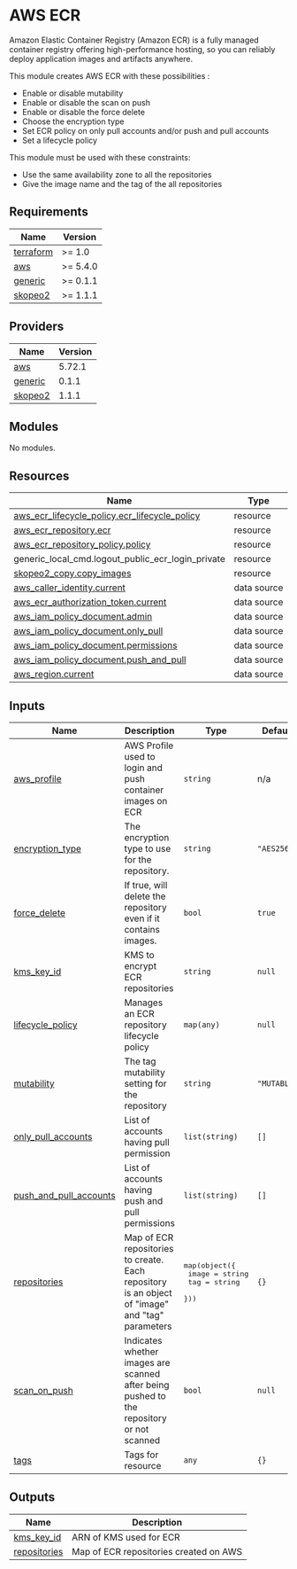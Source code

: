 # AWS ECR

Amazon Elastic Container Registry (Amazon ECR) is a fully managed container registry offering high-performance hosting, so you can reliably deploy application images and artifacts anywhere. 

This module creates AWS ECR with these possibilities :

* Enable or disable mutability
* Enable or disable the scan on push
* Enable or disable the force delete
* Choose the encryption type 
* Set ECR policy on only pull accounts and/or push and pull accounts
* Set a lifecycle policy

This module must be used with these constraints:

* Use the same availability zone to all the repositories
* Give the image name and the tag of the all repositories

<!-- BEGIN_TF_DOCS -->
## Requirements

| Name | Version |
|------|---------|
| <a name="requirement_terraform"></a> [terraform](#requirement\_terraform) | >= 1.0 |
| <a name="requirement_aws"></a> [aws](#requirement\_aws) | >= 5.4.0 |
| <a name="requirement_generic"></a> [generic](#requirement\_generic) | >= 0.1.1 |
| <a name="requirement_skopeo2"></a> [skopeo2](#requirement\_skopeo2) | >= 1.1.1 |

## Providers

| Name | Version |
|------|---------|
| <a name="provider_aws"></a> [aws](#provider\_aws) | 5.72.1 |
| <a name="provider_generic"></a> [generic](#provider\_generic) | 0.1.1 |
| <a name="provider_skopeo2"></a> [skopeo2](#provider\_skopeo2) | 1.1.1 |

## Modules

No modules.

## Resources

| Name | Type |
|------|------|
| [aws_ecr_lifecycle_policy.ecr_lifecycle_policy](https://registry.terraform.io/providers/hashicorp/aws/latest/docs/resources/ecr_lifecycle_policy) | resource |
| [aws_ecr_repository.ecr](https://registry.terraform.io/providers/hashicorp/aws/latest/docs/resources/ecr_repository) | resource |
| [aws_ecr_repository_policy.policy](https://registry.terraform.io/providers/hashicorp/aws/latest/docs/resources/ecr_repository_policy) | resource |
| generic_local_cmd.logout_public_ecr_login_private | resource |
| [skopeo2_copy.copy_images](https://registry.terraform.io/providers/bsquare-corp/skopeo2/latest/docs/resources/copy) | resource |
| [aws_caller_identity.current](https://registry.terraform.io/providers/hashicorp/aws/latest/docs/data-sources/caller_identity) | data source |
| [aws_ecr_authorization_token.current](https://registry.terraform.io/providers/hashicorp/aws/latest/docs/data-sources/ecr_authorization_token) | data source |
| [aws_iam_policy_document.admin](https://registry.terraform.io/providers/hashicorp/aws/latest/docs/data-sources/iam_policy_document) | data source |
| [aws_iam_policy_document.only_pull](https://registry.terraform.io/providers/hashicorp/aws/latest/docs/data-sources/iam_policy_document) | data source |
| [aws_iam_policy_document.permissions](https://registry.terraform.io/providers/hashicorp/aws/latest/docs/data-sources/iam_policy_document) | data source |
| [aws_iam_policy_document.push_and_pull](https://registry.terraform.io/providers/hashicorp/aws/latest/docs/data-sources/iam_policy_document) | data source |
| [aws_region.current](https://registry.terraform.io/providers/hashicorp/aws/latest/docs/data-sources/region) | data source |

## Inputs

| Name | Description | Type | Default | Required |
|------|-------------|------|---------|:--------:|
| <a name="input_aws_profile"></a> [aws\_profile](#input\_aws\_profile) | AWS Profile used to login and push container images on ECR | `string` | n/a | yes |
| <a name="input_encryption_type"></a> [encryption\_type](#input\_encryption\_type) | The encryption type to use for the repository. | `string` | `"AES256"` | no |
| <a name="input_force_delete"></a> [force\_delete](#input\_force\_delete) | If true, will delete the repository even if it contains images. | `bool` | `true` | no |
| <a name="input_kms_key_id"></a> [kms\_key\_id](#input\_kms\_key\_id) | KMS to encrypt ECR repositories | `string` | `null` | no |
| <a name="input_lifecycle_policy"></a> [lifecycle\_policy](#input\_lifecycle\_policy) | Manages an ECR repository lifecycle policy | `map(any)` | `null` | no |
| <a name="input_mutability"></a> [mutability](#input\_mutability) | The tag mutability setting for the repository | `string` | `"MUTABLE"` | no |
| <a name="input_only_pull_accounts"></a> [only\_pull\_accounts](#input\_only\_pull\_accounts) | List of accounts having pull permission | `list(string)` | `[]` | no |
| <a name="input_push_and_pull_accounts"></a> [push\_and\_pull\_accounts](#input\_push\_and\_pull\_accounts) | List of accounts having push and pull permissions | `list(string)` | `[]` | no |
| <a name="input_repositories"></a> [repositories](#input\_repositories) | Map of ECR repositories to create. Each repository is an object of "image" and "tag" parameters | <pre>map(object({<br>    image = string<br>    tag   = string<br>  }))</pre> | `{}` | no |
| <a name="input_scan_on_push"></a> [scan\_on\_push](#input\_scan\_on\_push) | Indicates whether images are scanned after being pushed to the repository or not scanned | `bool` | `null` | no |
| <a name="input_tags"></a> [tags](#input\_tags) | Tags for resource | `any` | `{}` | no |

## Outputs

| Name | Description |
|------|-------------|
| <a name="output_kms_key_id"></a> [kms\_key\_id](#output\_kms\_key\_id) | ARN of KMS used for ECR |
| <a name="output_repositories"></a> [repositories](#output\_repositories) | Map of ECR repositories created on AWS |
<!-- END_TF_DOCS -->
